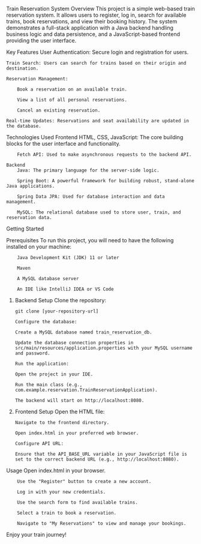 Train Reservation System
Overview
This project is a simple web-based train reservation system. It allows users to register, log in, search for available trains, book reservations, and view their booking history. The system demonstrates a full-stack application with a Java backend handling business logic and data persistence, and a JavaScript-based frontend providing the user interface.

Key Features
User Authentication: Secure login and registration for users.

    Train Search: Users can search for trains based on their origin and destination.

    Reservation Management:

        Book a reservation on an available train.

        View a list of all personal reservations.

        Cancel an existing reservation.

    Real-time Updates: Reservations and seat availability are updated in the database.

Technologies Used
Frontend
HTML, CSS, JavaScript: The core building blocks for the user interface and functionality.

        Fetch API: Used to make asynchronous requests to the backend API.

    Backend
        Java: The primary language for the server-side logic.

        Spring Boot: A powerful framework for building robust, stand-alone Java applications.

        Spring Data JPA: Used for database interaction and data management.

        MySQL: The relational database used to store user, train, and reservation data.

Getting Started

Prerequisites
To run this project, you will need to have the following installed on your machine:

        Java Development Kit (JDK) 11 or later

        Maven

        A MySQL database server

        An IDE like IntelliJ IDEA or VS Code

1.  Backend Setup
    Clone the repository:

        git clone [your-repository-url]

        Configure the database:

        Create a MySQL database named train_reservation_db.

        Update the database connection properties in src/main/resources/application.properties with your MySQL username and password.

        Run the application:

        Open the project in your IDE.

        Run the main class (e.g., com.example.reservation.TrainReservationApplication).

        The backend will start on http://localhost:8080.

2.  Frontend Setup
    Open the HTML file:

        Navigate to the frontend directory.

        Open index.html in your preferred web browser.

        Configure API URL:

        Ensure that the API_BASE_URL variable in your JavaScript file is set to the correct backend URL (e.g., http://localhost:8080).

Usage
Open index.html in your browser.

        Use the "Register" button to create a new account.

        Log in with your new credentials.

        Use the search form to find available trains.

        Select a train to book a reservation.

        Navigate to "My Reservations" to view and manage your bookings.

Enjoy your train journey!
